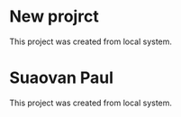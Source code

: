 # New projrct 

This project was created from local system.
# Suaovan Paul
This project was created from local system.

